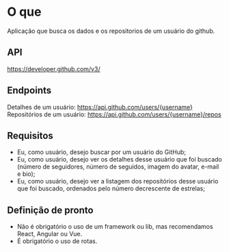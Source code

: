 # O que

Aplicação que busca os dados e os repositorios de um usuário do github.

## API

https://developer.github.com/v3/

## Endpoints

Detalhes de um usuário: https://api.github.com/users/{username}
Repositórios de um usuário: https://api.github.com/users/{username}/repos

## Requisitos

- Eu, como usuário, desejo buscar por um usuário do GitHub;
- Eu, como usuário, desejo ver os detalhes desse usuário que foi buscado (número de seguidores, número de seguidos, imagem do avatar, e-mail e bio);
- Eu, como usuário, desejo ver a listagem dos repositórios desse usuário que foi buscado, ordenados pelo número decrescente de estrelas;

## Definição de pronto

- Não é obrigatório o uso de um framework ou lib, mas recomendamos React, Angular ou Vue.
- É obrigatório o uso de rotas.
